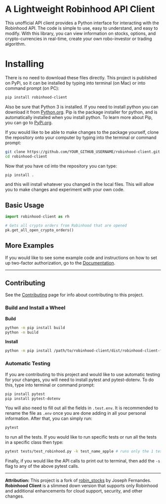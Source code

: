 # A Lightweight Robinhood API Client

This unofficial API client provides a Python interface for interacting with the Robinhood API. The code is simple to use, easy to understand, and easy to modify. With this library, you can view information on stocks, options, and crypto-currencies in real-time, create your own robo-investor or trading algorithm.


# Installing

There is no need to download these files directly. This project is published on PyPi, so it can be installed by typing into terminal (on Mac) or into command prompt (on PC):

```bash
pip install robinhood-client
```

Also be sure that Python 3 is installed. If you need to install python you can download it from [Python.org](https://www.python.org/downloads/). Pip is the package installer for python, and is automatically installed when you install python. To learn more about Pip, you can go to [PyPi.org](https://pypi.org/project/pip/).

If you would like to be able to make changes to the package yourself, clone the repository onto your computer by typing into the terminal or command prompt:

```bash
git clone https://github.com/YOUR_GITHUB_USERNAME/robinhood-client.git
cd robinhood-client
```

Now that you have cd into the repository you can type:

```bash
pip install .
```

and this will install whatever you changed in the local files. This will allow you to make changes and experiment with your own code.

## Basic Usage

```python
import robinhood-client as rh

# Gets all crypto orders from Robinhood that are opened
pk.get_all_open_crypto_orders() 
```

## More Examples

If you would like to see some example code and instructions on how to set up two-factor authorization, go to the [Documentation](Robinhood.rst).

---

## Contributing

See the [Contributing](/contributing.md) page for info about contributing to this project.

### Build and Install a Wheel

**Build**
```bash
python -m pip install build
python -m build
```

**Install**
```bash
python -m pip install /path/to/robinhood-client/dist/robinhood-client-*.whl
```

### Automatic Testing

If you are contributing to this project and would like to use automatic testing for your changes, you will need to install pytest and pytest-dotenv. To do this, type into terminal or command prompt:

```bash
pip install pytest
pip install pytest-dotenv
```

You will also need to fill out all the fields in `.test.env`. It is recommended to rename the file as `.env` once you are done adding in all your personal information. After that, you can simply run:

```bash
pytest
```

to run all the tests. If you would like to run specific tests or run all the tests in a specific class then type:

```bash
pytest tests/test_robinhood.py -k test_name_apple # runs only the 1 test
```

Finally, if you would like the API calls to print out to terminal, then add the `-s` flag to any of the above pytest calls.

---

**Attribution:** This project is a fork of [robin_stocks](https://github.com/jmfernandes/robin_stocks) by Joseph Fernandes. **Robinhood Client** is a slimmed down version that supports only Robinhood and additional enhancements for cloud support, security, and other changes.
